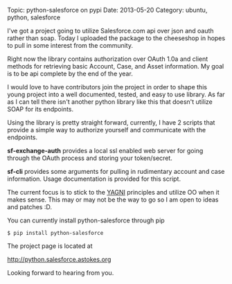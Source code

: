 Topic: python-salesforce on pypi
Date: 2013-05-20
Category: ubuntu, python, salesforce

I've got a project going to utilize Salesforce.com api over json and oauth
rather than soap. Today I uploaded the package to the cheeseshop in hopes to
pull in some interest from the community.

Right now the library contains authorization over OAuth 1.0a and client methods
for retrieving basic Account, Case, and Asset information. My goal is to be api
complete by the end of the year.

I would love to have contributors join the project in order to shape this young
project into a well documented, tested, and easy to use library. As far as
I can tell there isn't another python library like this that doesn't utilize
SOAP for its endpoints.

Using the library is pretty straight forward, currently, I have 2 scripts that
provide a simple way to authorize yourself and communicate with the endpoints.

**sf-exchange-auth** provides a local ssl enabled web server for going through
the OAuth process and storing your token/secret.

**sf-cli** provides some arguments for pulling in rudimentary account and case
information. Usage documentation is provided for this script.

The current focus is to stick to the
[YAGNI](http://en.wikipedia.org/wiki/You_Ain%27t_Gonna_Need_It) principles and
utilize OO when it makes sense. This may or may not be the way to go so I am
open to ideas and patches :D.

You can currently install python-salesforce through pip

    $ pip install python-salesforce

The project page is located at

http://python.salesforce.astokes.org

Looking forward to hearing from you.
